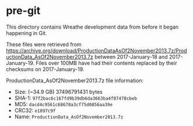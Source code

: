 # pre-git

This directory contains Wreathe development data from before it began happening in Git.

These files were retrieved from https://archive.org/download/ProductionDataAsOf2November2013.7z/ProductionData_AsOf2November2013.7z between 2017-January-18 and 2017-January-19. Files over 100MB have had their contents replaced by their checksums on 2017-January-19.

ProductionData_AsOf2November2013.7z file information:

- Size: (~34.9 GB) 37496791431 bytes
- SHA-1: `97f2bac6c167fd9b39db6da3663ba4f87478cbeb`
- MD5: `dacd4c9561c68678a3cf75d0856aa39e`
- CRC32: `e1897c9f`
- Name: `ProductionData_AsOf2November2013.7z`
